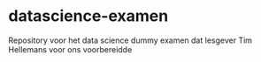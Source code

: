 # datascience-examen
Repository voor het data science dummy examen dat lesgever Tim Hellemans voor ons voorbereidde
